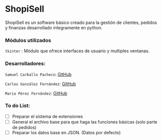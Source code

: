 # ShopiSell
ShopiSell es un software básico creado para la gestión de clientes, pedidos y finanzas desarrollado integramente en python.
### Módulos utilizados
  `tkinter` : Módulo que ofrece interfaces de usuario y multiples ventanas.
  
### Desarrolladores:
  `Samuel Carballo Pacheco`: [GitHub](https://github.com/samuelcrb)
  
  `Carlos González Fernández`: [GitHub](https://github.com/Carlos986-hub)
  
  `Mario Pérez Fernández`: [GitHub](http://github.com/MarioP-Dev)
  
### To do List:
- [ ] Preparar el sistema de extensiones
- [ ] General el archivo base para que haga las funciones básicas (solo parte de pedidos)
- [ ] Preparar los datos base en JSON. (Datos por defecto)

